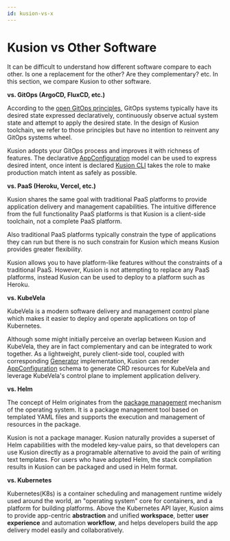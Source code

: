 ```yaml
---
id: kusion-vs-x
---
```


# Kusion vs Other Software

It can be difficult to understand how different software compare to each other. Is one a replacement for the other? Are they complementary? etc. In this section, we compare Kusion to other software.

**vs. GitOps (ArgoCD, FluxCD, etc.)**
 
According to the [open GitOps principles](https://opengitops.dev/), GitOps systems typically have its desired state expressed declaratively, continuously observe actual system state and attempt to apply the desired state. In the design of Kusion toolchain, we refer to those principles but have no intention to reinvent any GitOps systems wheel. 

Kusion adopts your GitOps process and improves it with richness of features. The declarative [AppConfiguration](../concepts/app-configuration) model can be used to express desired intent, once intent is declared [Kusion CLI](../reference/commands) takes the role to make production match intent as safely as possible. 

**vs. PaaS (Heroku, Vercel, etc.)**

Kusion shares the same goal with traditional PaaS platforms to provide application delivery and management capabilities. The intuitive difference from the full functionality PaaS platforms is that Kusion is a client-side toolchain, not a complete PaaS platform. 

Also traditional PaaS platforms typically constrain the type of applications they can run but there is no such constrain for Kusion which means Kusion provides greater flexibility.

Kusion allows you to have platform-like features without the constraints of a traditional PaaS. However, Kusion is not attempting to replace any PaaS platforms, instead Kusion can be used to deploy to a platform such as Heroku.

**vs. KubeVela**

KubeVela is a modern software delivery and management control plane which makes it easier to deploy and operate applications on top of Kubernetes.

Although some might initially perceive an overlap between Kusion and KubeVela, they are in fact complementary and can be integrated to work together. As a lightweight, purely client-side tool, coupled with corresponding [Generator](https://github.com/KusionStack/kusion-module-framework) implementation, Kusion can render [AppConfiguration](../concepts/app-configuration) schema to generate CRD resources for KubeVela and leverage KubeVela's control plane to implement application delivery.

**vs. Helm**

The concept of Helm originates from the [package management](https://en.wikipedia.org/wiki/Package_manager) mechanism of the operating system. It is a package management tool based on templated YAML files and supports the execution and management of resources in the package. 

Kusion is not a package manager. Kusion naturally provides a superset of Helm capabilities with the modeled key-value pairs, so that developers can use Kusion directly as a programable alternative to avoid the pain of writing text templates. For users who have adopted Helm, the stack compilation results in Kusion can be packaged and used in Helm format.

**vs. Kubernetes**

Kubernetes(K8s) is a container scheduling and management runtime widely used around the world, an "operating system" core for containers, and a platform for building platforms. Above the Kubernetes API layer, Kusion aims to provide app-centric **abstraction** and unified **workspace**, better **user experience** and automation **workflow**, and helps developers build the app delivery model easily and collaboratively.
